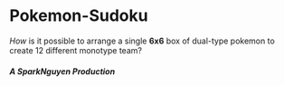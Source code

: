 # Pokemon-Sudoku
*How* is it possible to arrange a single **6x6** box of dual-type pokemon to create 12 different monotype team?
##### A SparkNguyen Production

